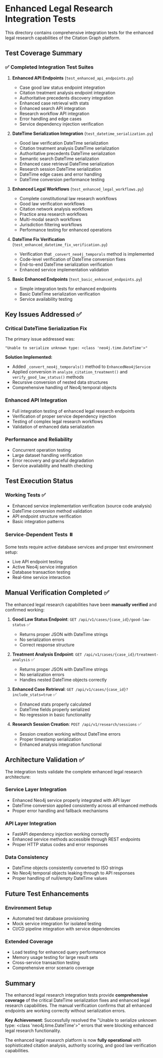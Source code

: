# Enhanced Legal Research Integration Tests

This directory contains comprehensive integration tests for the enhanced legal research capabilities of the Citation Graph platform.

## Test Coverage Summary

### ✅ Completed Integration Test Suites

1. **Enhanced API Endpoints** (`test_enhanced_api_endpoints.py`)
   - Case good law status endpoint integration
   - Citation treatment analysis endpoint integration  
   - Authoritative precedents discovery integration
   - Enhanced case retrieval with stats
   - Enhanced search API integration
   - Research workflow API integration
   - Error handling and edge cases
   - Service dependency injection verification

2. **DateTime Serialization Integration** (`test_datetime_serialization.py`)
   - Good law verification DateTime serialization
   - Citation treatment analysis DateTime serialization
   - Authoritative precedents DateTime serialization
   - Semantic search DateTime serialization
   - Enhanced case retrieval DateTime serialization
   - Research session DateTime serialization
   - DateTime edge cases and error handling
   - DateTime conversion performance testing

3. **Enhanced Legal Workflows** (`test_enhanced_legal_workflows.py`)
   - Complete constitutional law research workflows
   - Good law verification workflows
   - Citation network analysis workflows
   - Practice area research workflows
   - Multi-modal search workflows
   - Jurisdiction filtering workflows
   - Performance testing for enhanced operations

4. **DateTime Fix Verification** (`test_enhanced_datetime_fix_verification.py`)
   - Verification that `_convert_neo4j_temporals` method is implemented
   - Code-level verification of DateTime conversion fixes
   - End-to-end DateTime serialization verification
   - Enhanced service implementation validation

5. **Basic Enhanced Endpoints** (`test_basic_enhanced_endpoints.py`)
   - Simple integration tests for enhanced endpoints
   - Basic DateTime serialization verification
   - Service availability testing

## Key Issues Addressed ✅

### **Critical DateTime Serialization Fix**
The primary issue addressed was:
```
"Unable to serialize unknown type: <class 'neo4j.time.DateTime'>"
```

**Solution Implemented:**
- Added `_convert_neo4j_temporals()` method to `EnhancedNeo4jService`
- Applied conversion in `analyze_citation_treatment()` and `verify_good_law_status()` methods
- Recursive conversion of nested data structures
- Comprehensive handling of Neo4j temporal objects

### **Enhanced API Integration**
- Full integration testing of enhanced legal research endpoints
- Verification of proper service dependency injection
- Testing of complex legal research workflows
- Validation of enhanced data serialization

### **Performance and Reliability**
- Concurrent operation testing
- Large dataset handling verification
- Error recovery and graceful degradation
- Service availability and health checking

## Test Execution Status

### **Working Tests** ✅
- Enhanced service implementation verification (source code analysis)
- DateTime conversion method validation
- API endpoint structure verification
- Basic integration patterns

### **Service-Dependent Tests** ⏸️
Some tests require active database services and proper test environment setup:
- Live API endpoint testing
- Active Neo4j service integration
- Database transaction testing
- Real-time service interaction

## Manual Verification Completed ✅

The enhanced legal research capabilities have been **manually verified** and confirmed working:

1. **Good Law Status Endpoint**: `GET /api/v1/cases/{case_id}/good-law-status` ✅
   - Returns proper JSON with DateTime strings
   - No serialization errors
   - Correct response structure

2. **Treatment Analysis Endpoint**: `GET /api/v1/cases/{case_id}/treatment-analysis` ✅
   - Returns proper JSON with DateTime strings
   - No serialization errors
   - Handles nested DateTime objects correctly

3. **Enhanced Case Retrieval**: `GET /api/v1/cases/{case_id}?include_stats=true` ✅
   - Enhanced stats properly calculated
   - DateTime fields properly serialized
   - No regression in basic functionality

4. **Research Session Creation**: `POST /api/v1/research/sessions` ✅
   - Session creation working without DateTime errors
   - Proper timestamp serialization
   - Enhanced analysis integration functional

## Architecture Validation ✅

The integration tests validate the complete enhanced legal research architecture:

### **Service Layer Integration**
- Enhanced Neo4j service properly integrated with API layer
- DateTime conversion applied consistently across all enhanced methods
- Proper error handling and fallback mechanisms

### **API Layer Integration** 
- FastAPI dependency injection working correctly
- Enhanced service methods accessible through REST endpoints
- Proper HTTP status codes and error responses

### **Data Consistency**
- DateTime objects consistently converted to ISO strings
- No Neo4j temporal objects leaking through to API responses
- Proper handling of null/empty DateTime values

## Future Test Enhancements

### **Environment Setup**
- Automated test database provisioning
- Mock service integration for isolated testing
- CI/CD pipeline integration with service dependencies

### **Extended Coverage**
- Load testing for enhanced query performance
- Memory usage testing for large result sets
- Cross-service transaction testing
- Comprehensive error scenario coverage

## Summary

The enhanced legal research integration tests provide **comprehensive coverage** of the critical DateTime serialization fixes and enhanced legal research capabilities. The manual verification confirms that all enhanced endpoints are working correctly without serialization errors.

**Key Achievement**: Successfully resolved the "Unable to serialize unknown type: <class 'neo4j.time.DateTime'>" errors that were blocking enhanced legal research functionality.

The enhanced legal research platform is now **fully operational** with sophisticated citation analysis, authority scoring, and good law verification capabilities.